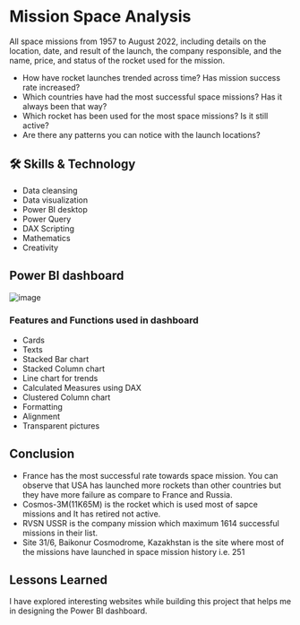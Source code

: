 
# Mission Space Analysis

All space missions from 1957 to August 2022, including details on the location, date, and result of the launch, the company responsible, and the name, price, and status of the rocket used for the mission.

- How have rocket launches trended across time? Has mission success rate increased?
- Which countries have had the most successful space missions? Has it always been that way?
- Which rocket has been used for the most space missions? Is it still active?
- Are there any patterns you can notice with the launch locations?


## 🛠 Skills & Technology
- Data cleansing
- Data visualization
- Power BI desktop
- Power Query
- DAX Scripting
- Mathematics
- Creativity

## Power BI dashboard
![image](https://user-images.githubusercontent.com/92555446/191925353-465f24fd-792a-425d-bbdf-8227ef311598.png)

### Features and Functions used in dashboard
- Cards
- Texts
- Stacked Bar chart
- Stacked Column chart
- Line chart for trends
- Calculated Measures using DAX
- Clustered Column chart
- Formatting
- Alignment
- Transparent pictures
## Conclusion
- France has the most successful rate towards space mission. You can observe that USA has launched more rockets than other countries but they have more failure as compare to France and Russia.
- Cosmos-3M(11K65M) is the rocket which is used most of sapce missions and It has retired not active.
- RVSN USSR is the company mission which maximum 1614 successful missions in their list.
- Site 31/6, Baikonur Cosmodrome, Kazakhstan is the site where most of the missions have launched in space mission history i.e. 251

## Lessons Learned

I have explored interesting websites while building this project that helps me in designing the Power BI dashboard.


